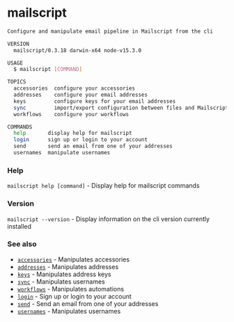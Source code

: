 # mailscript

```sh
Configure and manipulate email pipeline in Mailscript from the cli

VERSION
  mailscript/0.3.18 darwin-x64 node-v15.3.0

USAGE
  $ mailscript [COMMAND]

TOPICS
  accessories  configure your accessories
  addresses    configure your email addresses
  keys         configure keys for your email addresses
  sync         import/export configuration between files and Mailscript
  workflows    configure your workflows

COMMANDS
  help       display help for mailscript
  login      sign up or login to your account
  send       send an email from one of your addresses
  usernames  manipulate usernames
```

### Help

`mailscript help [command]` - Display help for mailscript commands

### Version

`mailscript --version` - Display information on the cli version currently installed

### See also

- [`accessories`](/cli/accessories) - Manipulates accessories
- [`addresses`](/cli/addresses) - Manipulates addresses
- [`keys`](/cli/keys) - Manipulates address keys
- [`sync`](/cli/sync) - Manipulates usernames
- [`workflows`](/cli/workflows) - Manipulates automations
- [`login`](/cli/login) - Sign up or login to your account
- [`send`](/cli/send) - Send an email from one of your addresses
- [`usernames`](/cli/usernames) - Manipulates usernames
